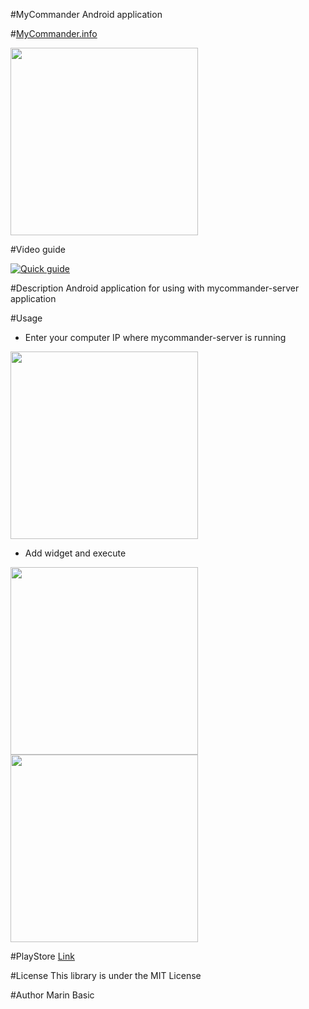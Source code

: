 #MyCommander Android application

#[MyCommander.info](http://mycommander.info/)

<img src=https://raw.github.com/MarinX/mycommander/master/screenshots/sc1.png 
width=300 />

#Video guide

[![Quick guide](http://img.youtube.com/vi/aghFNLroKbA/0.jpg)](http://www.youtube.com/watch?v=aghFNLroKbA)

#Description
Android application for using with mycommander-server application

#Usage

* Enter your computer IP where mycommander-server is running

<img src=https://raw.github.com/MarinX/mycommander/master/screenshots/sc2.png 
width=300 />
* Add widget and execute

<img src=https://raw.github.com/MarinX/mycommander/master/screenshots/sc3.png 
width=300 />
<img src=https://raw.github.com/MarinX/mycommander/master/screenshots/sc4.png 
width=300 />

#PlayStore
[Link](https://play.google.com/store/apps/details?id=info.mycommander.mycommander&hl=en)

#License
This library is under the MIT License

#Author
Marin Basic  
